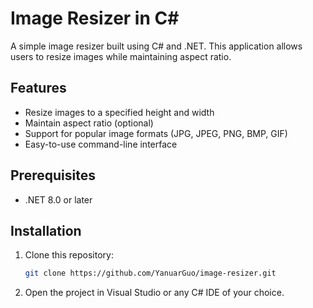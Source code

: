 # Image Resizer in C#

A simple image resizer built using C# and .NET. This application allows users to resize images while maintaining aspect ratio.

## Features
- Resize images to a specified height and width
- Maintain aspect ratio (optional)
- Support for popular image formats (JPG, JPEG, PNG, BMP, GIF)
- Easy-to-use command-line interface

## Prerequisites
- .NET 8.0 or later

## Installation
1. Clone this repository:
   ```sh
   git clone https://github.com/YanuarGuo/image-resizer.git
   ```
2. Open the project in Visual Studio or any C# IDE of your choice.


